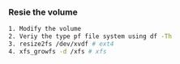 ### Resie the volume
```sh
1. Modify the volume
2. Veriy the type pf file system using df -Th
3. resize2fs /dev/xvdf # ext4
4. xfs_growfs -d /xfs # xfs
```
